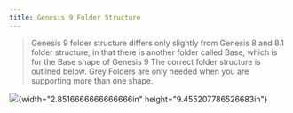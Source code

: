 ```yaml
---
title: Genesis 9 Folder Structure
---
```


> Genesis 9 folder structure differs only slightly from Genesis 8 and
> 8.1 folder structure, in that there is another folder called Base,
> which is for the Base shape of Genesis 9 The correct folder structure
> is outlined below. Grey Folders are only needed when you are
> supporting more than one shape.

![](media/image1.jpeg){width="2.8516666666666666in"
height="9.455207786526683in"}
